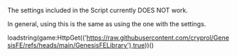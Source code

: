The settings included in the Script currently DOES NOT work.

In general, using this is the same as using the one with the settings.

loadstring(game:HttpGet(('https://raw.githubusercontent.com/cryprol/GenesisFE/refs/heads/main/GenesisFELibrary'),true))()
